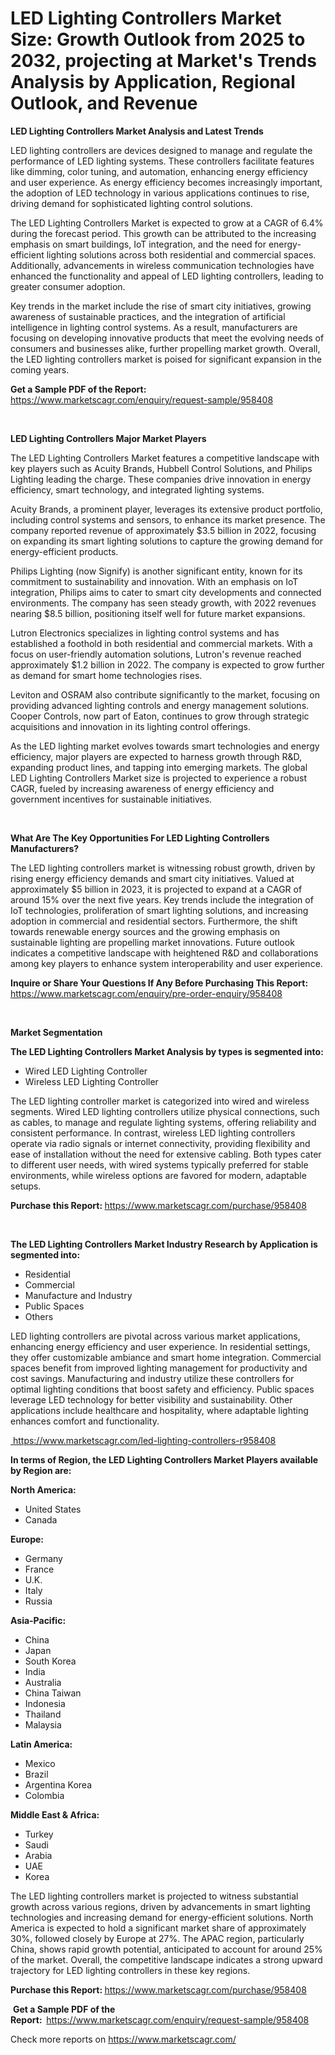 <p><h1>LED Lighting Controllers Market Size: Growth Outlook from 2025 to 2032, projecting at Market's Trends Analysis by Application, Regional Outlook, and Revenue</h1></p><p><strong>LED Lighting Controllers Market Analysis and Latest Trends</strong></p>
<p><p>LED lighting controllers are devices designed to manage and regulate the performance of LED lighting systems. These controllers facilitate features like dimming, color tuning, and automation, enhancing energy efficiency and user experience. As energy efficiency becomes increasingly important, the adoption of LED technology in various applications continues to rise, driving demand for sophisticated lighting control solutions. </p><p>The LED Lighting Controllers Market is expected to grow at a CAGR of 6.4% during the forecast period. This growth can be attributed to the increasing emphasis on smart buildings, IoT integration, and the need for energy-efficient lighting solutions across both residential and commercial spaces. Additionally, advancements in wireless communication technologies have enhanced the functionality and appeal of LED lighting controllers, leading to greater consumer adoption. </p><p>Key trends in the market include the rise of smart city initiatives, growing awareness of sustainable practices, and the integration of artificial intelligence in lighting control systems. As a result, manufacturers are focusing on developing innovative products that meet the evolving needs of consumers and businesses alike, further propelling market growth. Overall, the LED lighting controllers market is poised for significant expansion in the coming years.</p></p>
<p><strong>Get a Sample PDF of the Report:&nbsp;</strong> <a href="https://www.marketscagr.com/enquiry/request-sample/958408?utm_campaign=1902&utm_medium=2&utm_source=Github&utm_content=ia&utm_term=10022025&utm_id=led-lighting-controllers">https://www.marketscagr.com/enquiry/request-sample/958408</a></p>
<p>&nbsp;</p>
<p><strong>LED Lighting Controllers Major Market Players</strong></p>
<p><p>The LED Lighting Controllers Market features a competitive landscape with key players such as Acuity Brands, Hubbell Control Solutions, and Philips Lighting leading the charge. These companies drive innovation in energy efficiency, smart technology, and integrated lighting systems.</p><p>Acuity Brands, a prominent player, leverages its extensive product portfolio, including control systems and sensors, to enhance its market presence. The company reported revenue of approximately $3.5 billion in 2022, focusing on expanding its smart lighting solutions to capture the growing demand for energy-efficient products.</p><p>Philips Lighting (now Signify) is another significant entity, known for its commitment to sustainability and innovation. With an emphasis on IoT integration, Philips aims to cater to smart city developments and connected environments. The company has seen steady growth, with 2022 revenues nearing $8.5 billion, positioning itself well for future market expansions.</p><p>Lutron Electronics specializes in lighting control systems and has established a foothold in both residential and commercial markets. With a focus on user-friendly automation solutions, Lutron's revenue reached approximately $1.2 billion in 2022. The company is expected to grow further as demand for smart home technologies rises.</p><p>Leviton and OSRAM also contribute significantly to the market, focusing on providing advanced lighting controls and energy management solutions. Cooper Controls, now part of Eaton, continues to grow through strategic acquisitions and innovation in its lighting control offerings.</p><p>As the LED lighting market evolves towards smart technologies and energy efficiency, major players are expected to harness growth through R&D, expanding product lines, and tapping into emerging markets. The global LED Lighting Controllers Market size is projected to experience a robust CAGR, fueled by increasing awareness of energy efficiency and government incentives for sustainable initiatives.</p></p>
<p>&nbsp;</p>
<p><strong>What Are The Key Opportunities For LED Lighting Controllers Manufacturers?</strong></p>
<p><p>The LED lighting controllers market is witnessing robust growth, driven by rising energy efficiency demands and smart city initiatives. Valued at approximately $5 billion in 2023, it is projected to expand at a CAGR of around 15% over the next five years. Key trends include the integration of IoT technologies, proliferation of smart lighting solutions, and increasing adoption in commercial and residential sectors. Furthermore, the shift towards renewable energy sources and the growing emphasis on sustainable lighting are propelling market innovations. Future outlook indicates a competitive landscape with heightened R&D and collaborations among key players to enhance system interoperability and user experience.</p></p>
<p><strong>Inquire or Share Your Questions If Any Before Purchasing This Report:</strong> <a href="https://www.marketscagr.com/enquiry/pre-order-enquiry/958408?utm_campaign=1902&utm_medium=2&utm_source=Github&utm_content=ia&utm_term=10022025&utm_id=led-lighting-controllers">https://www.marketscagr.com/enquiry/pre-order-enquiry/958408</a></p>
<p>&nbsp;</p>
<p><strong>Market Segmentation</strong></p>
<p><strong>The LED Lighting Controllers Market Analysis by types is segmented into:</strong></p>
<p><ul><li>Wired LED Lighting Controller</li><li>Wireless LED Lighting Controller</li></ul></p>
<p><p>The LED lighting controller market is categorized into wired and wireless segments. Wired LED lighting controllers utilize physical connections, such as cables, to manage and regulate lighting systems, offering reliability and consistent performance. In contrast, wireless LED lighting controllers operate via radio signals or internet connectivity, providing flexibility and ease of installation without the need for extensive cabling. Both types cater to different user needs, with wired systems typically preferred for stable environments, while wireless options are favored for modern, adaptable setups.</p></p>
<p><strong>Purchase this Report:&nbsp;</strong><a href="https://www.marketscagr.com/purchase/958408?utm_campaign=1902&utm_medium=2&utm_source=Github&utm_content=ia&utm_term=10022025&utm_id=led-lighting-controllers">https://www.marketscagr.com/purchase/958408</a></p>
<p>&nbsp;</p>
<p><strong>The LED Lighting Controllers Market Industry Research by Application is segmented into:</strong></p>
<p><ul><li>Residential</li><li>Commercial</li><li>Manufacture and Industry</li><li>Public Spaces</li><li>Others</li></ul></p>
<p><p>LED lighting controllers are pivotal across various market applications, enhancing energy efficiency and user experience. In residential settings, they offer customizable ambiance and smart home integration. Commercial spaces benefit from improved lighting management for productivity and cost savings. Manufacturing and industry utilize these controllers for optimal lighting conditions that boost safety and efficiency. Public spaces leverage LED technology for better visibility and sustainability. Other applications include healthcare and hospitality, where adaptable lighting enhances comfort and functionality.</p></p>
<p><a href="https://www.marketscagr.com/led-lighting-controllers-r958408?utm_campaign=1902&utm_medium=2&utm_source=Github&utm_content=ia&utm_term=10022025&utm_id=led-lighting-controllers">&nbsp;https://www.marketscagr.com/led-lighting-controllers-r958408</a></p>
<p><strong>In terms of Region, the LED Lighting Controllers Market Players available by Region are:</strong></p>
<p>
    <p> <strong> North America: </strong>
        <ul>
            <li>United States</li>
            <li>Canada</li>
        </ul>
        </p> 
    <p> <strong> Europe: </strong>
        <ul>
            <li>Germany</li>
            <li>France</li>
            <li>U.K.</li>
            <li>Italy</li>
            <li>Russia</li>
        </ul>
        </p> 
    <p> <strong> Asia-Pacific: </strong>
        <ul>
            <li>China</li>
            <li>Japan</li>
            <li>South Korea</li>
            <li>India</li>
            <li>Australia</li>
            <li>China Taiwan</li>
            <li>Indonesia</li>
            <li>Thailand</li>
            <li>Malaysia</li>
        </ul>
        </p> 
    <p> <strong> Latin America: </strong>
        <ul>
            <li>Mexico</li>
            <li>Brazil</li>
            <li>Argentina Korea</li>
            <li>Colombia</li>
        </ul>
        </p> 
    <p> <strong> Middle East & Africa: </strong>
        <ul>
            <li>Turkey</li>
            <li>Saudi</li>
            <li>Arabia</li>
            <li>UAE</li>
            <li>Korea</li>
        </ul>
    </p>
    </p>
<p><p>The LED lighting controllers market is projected to witness substantial growth across various regions, driven by advancements in smart lighting technologies and increasing demand for energy-efficient solutions. North America is expected to hold a significant market share of approximately 30%, followed closely by Europe at 27%. The APAC region, particularly China, shows rapid growth potential, anticipated to account for around 25% of the market. Overall, the competitive landscape indicates a strong upward trajectory for LED lighting controllers in these key regions.</p></p>
<p><strong>Purchase this Report: </strong><a href="https://www.marketscagr.com/purchase/958408?utm_campaign=1902&utm_medium=2&utm_source=Github&utm_content=ia&utm_term=10022025&utm_id=led-lighting-controllers">https://www.marketscagr.com/purchase/958408</a></p>
<p>&nbsp;<strong>Get a Sample PDF of the Report:&nbsp;&nbsp;</strong><a href="https://www.marketscagr.com/enquiry/request-sample/958408?utm_campaign=1902&utm_medium=2&utm_source=Github&utm_content=ia&utm_term=10022025&utm_id=led-lighting-controllers">https://www.marketscagr.com/enquiry/request-sample/958408</a></p>
<p><strong></strong></p>
<p>Check more reports on <a href="https://www.marketscagr.com/?utm_campaign=1902&utm_medium=2&utm_source=Github&utm_content=ia&utm_term=10022025&utm_id=led-lighting-controllers">https://www.marketscagr.com/</a></p>